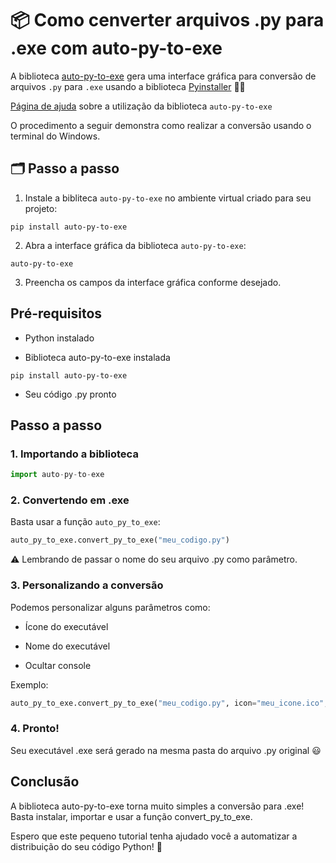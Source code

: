 # 📦 Como cenverter arquivos .py para .exe com auto-py-to-exe


A biblioteca [auto-py-to-exe](https://pypi.org/project/auto-py-to-exe/) gera uma interface gráfica para conversão de arquivos `.py` para `.exe` usando a biblioteca [Pyinstaller](https://pyinstaller.org/en/stable/index.html) 👨‍💻

[Página de ajuda](https://nitratine.net/blog/post/issues-when-using-auto-py-to-exe/?utm_source=auto_py_to_exe&utm_medium=application_link&utm_campaign=auto_py_to_exe_help&utm_content=top) sobre a utilização da biblioteca `auto-py-to-exe`

O procedimento a seguir demonstra como realizar a conversão usando o terminal do Windows.

## 🗂️ Passo a passo

1) Instale a bibliteca `auto-py-to-exe` no ambiente virtual criado para seu projeto:
  ```
pip install auto-py-to-exe
```
2)   Abra a interface gráfica da biblioteca `auto-py-to-exe`:
   ```
auto-py-to-exe
```

3) Preencha os campos da interface gráfica conforme desejado.






## Pré-requisitos

- Python instalado 

- Biblioteca auto-py-to-exe instalada

```
pip install auto-py-to-exe
```

- Seu código .py pronto  

## Passo a passo

### 1. Importando a biblioteca 

```python
import auto-py-to-exe
```

### 2. Convertendo em .exe

Basta usar a função `auto_py_to_exe`:

```python
auto_py_to_exe.convert_py_to_exe("meu_codigo.py") 
```

⚠️ Lembrando de passar o nome do seu arquivo .py como parâmetro.

### 3. Personalizando a conversão

Podemos personalizar alguns parâmetros como:

- Ícone do executável 

- Nome do executável

- Ocultar console

Exemplo:

```python
auto_py_to_exe.convert_py_to_exe("meu_codigo.py", icon="meu_icone.ico", name="meu_executavel", console=False)
```

### 4. Pronto!

Seu executável .exe será gerado na mesma pasta do arquivo .py original 😃

## Conclusão

A biblioteca auto-py-to-exe torna muito simples a conversão para .exe! Basta instalar, importar e usar a função convert_py_to_exe.

Espero que este pequeno tutorial tenha ajudado você a automatizar a distribuição do seu código Python! 🚀
